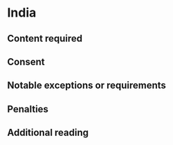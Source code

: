 # India 

## Content required

## Consent

## Notable exceptions or requirements

## Penalties

## Additional reading
